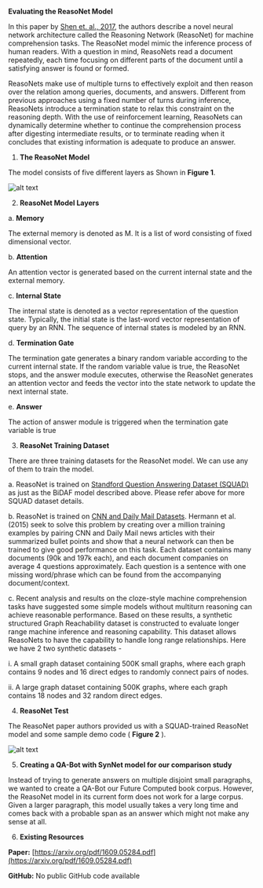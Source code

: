 **Evaluating the ReasoNet Model**

In this paper by [Shen et. al., 2017](https://arxiv.org/pdf/1609.05284.pdf), the authors describe a novel neural network architecture called the Reasoning Network (ReasoNet) for machine comprehension tasks. The ReasoNet model mimic the inference process of human readers. With a question in mind, ReasoNets read a document repeatedly, each time focusing on different parts of the document until a satisfying answer is found or formed.

ReasoNets make use of multiple turns to effectively exploit and then reason over the relation among queries, documents, and answers. Different from previous approaches using a fixed number of turns during inference, ReasoNets introduce a termination state to relax this constraint on the reasoning depth. With the use of reinforcement learning, ReasoNets can dynamically determine whether to continue the comprehension process after digesting intermediate results, or to terminate reading when it concludes that existing information is adequate to produce an answer.

1. **The ReasoNet Model**

The model consists of five different layers as Shown in **Figure 1**.

![alt text](https://github.com/antriv/Transfer_Learning_Text/blob/master/Transfer_Learning/ReasoNet/screenshots/reasonet1.PNG)


2. **ReasoNet Model Layers**

  a. **Memory**

  The external memory is denoted as M. It is a list of word consisting of fixed dimensional vector.

  b. **Attention**

  An attention vector is generated based on the current internal state and the external memory.

  c. **Internal State**

  The internal state is denoted as a vector representation of the question state. Typically, the initial state is the last-word vector   representation of query by an RNN. The sequence of internal states is modeled by an RNN.

  d. **Termination Gate**

  The termination gate generates a binary random variable according to the current internal state. If the random variable value is true, the ReasoNet stops, and the answer module executes, otherwise the ReasoNet generates an attention vector and feeds the vector into the state network to update the next internal state.

  e. **Answer**

  The action of answer module is triggered when the termination gate variable is true
  
  

3. **ReasoNet Training Dataset**

There are three training datasets for the ReasoNet model. We can use any of them to train the model.

  a. ReasoNet is trained on [Standford Question Answering Dataset (SQUAD)](https://rajpurkar.github.io/SQuAD-explorer/) as just as the BiDAF model described above. Please refer above for more SQUAD dataset details.
  
  b. ReasoNet is trained on [CNN and Daily Mail Datasets](https://cs.nyu.edu/~kcho/DMQA/). Hermann et al. (2015) seek to solve this problem by creating over a million training examples by pairing CNN and Daily Mail news articles with their summarized bullet points and show that a neural network can then be trained to give good performance on this task. Each dataset contains many documents (90k and 197k each), and each document companies on average 4 questions approximately. Each question is a sentence with one missing word/phrase which can be found from the accompanying document/context.
  
  c. Recent analysis and results on the cloze-style machine comprehension tasks have suggested some simple models without multiturn reasoning can achieve reasonable performance. Based on these results, a synthetic structured Graph Reachability dataset is constructed to evaluate longer range machine inference and reasoning capability. This dataset allows ReasoNets to have the capability to handle long range relationships. Here we have 2 two synthetic datasets -
  
   i. A small graph dataset containing 500K small graphs, where each graph contains 9 nodes and 16 direct edges to randomly connect pairs of nodes.
      
   ii. A large graph dataset containing 500K graphs, where each graph contains 18 nodes and 32 random direct edges.



4. **ReasoNet Test**

The ReasoNet paper authors provided us with a SQUAD-trained ReasoNet model and some sample demo code ( **Figure 2** ).

![alt text](https://github.com/antriv/Transfer_Learning_Text/blob/master/Transfer_Learning/ReasoNet/screenshots/reasonet2.PNG)


5. **Creating a QA-Bot with SynNet model for our comparison study**

Instead of trying to generate answers on multiple disjoint small paragraphs, we wanted to create a QA-Bot our Future Computed book corpus. However, the ReasoNet model in its current form does not work for a large corpus. Given a larger paragraph, this model usually takes a very long time and comes back with a probable span as an answer which might not make any sense at all.


6. **Existing Resources**

**Paper:** [https://arxiv.org/pdf/1609.05284.pdf](https://arxiv.org/pdf/1609.05284.pdf)

**GitHub:** No public GitHub code available
